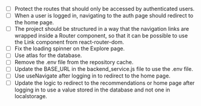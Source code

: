 - [ ] Protect the routes that should only be accessed by authenticated users.
- [ ] When a user is logged in, navigating to the auth page should redirect to the home page.
- [ ] The project should be structured in a way that the navigation links are wrapped inside a Router component, so that it can be possible to use the Link component from react-router-dom.
- [ ] Fix the loading spinner on the Explore page.
- [ ] Use atlas for the database.
- [ ] Remove the .env file from the repository cache.
- [ ] Update the BASE_URL in the backend_service.js file to use the .env file.
- [ ] Use useNavigate after logging in to redirect to the home page.
- [ ] Update the logic to redirect to the recommendations or home page after logging in to use a value stored in the database and not one in localstorage.
